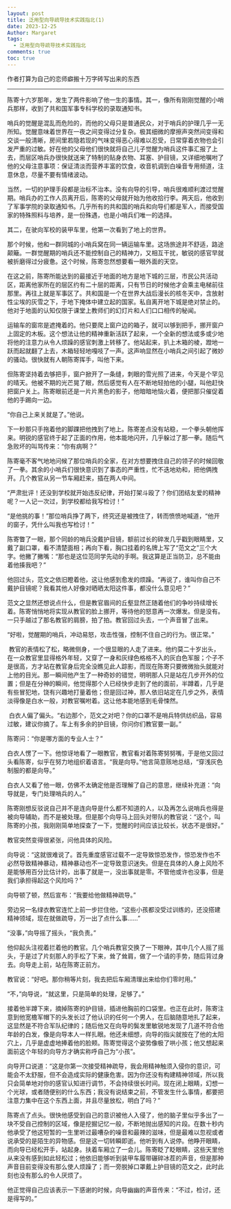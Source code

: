 ```yaml
---
layout: post
title: 泛用型向导疏导技术实践指北(1)
date: 2023-12-25
Author: Margaret
tags:
  - 泛用型向导疏导技术实践指北
comments: true
toc: true
---
```

作者打算为自己的恋师癖搬十万字砖写出来的东西

---


陈寄十六岁那年，发生了两件影响了他一生的事情。其一，像所有刚刚觉醒的小哨兵那样，收到了共和国军事专科学校的录取通知书。

哨兵的觉醒是混乱而危险的，而他的父母只是普通民众，对于哨兵的护理几乎一无所知。觉醒意味着世界在一夜之间变得过分复杂。极其细微的摩擦声突然间变得和交谈一般清晰，房间里若隐若现的气味变得恶心得难以忍受，日常穿着衣物也会引发严重的过敏。好在他的父母他们很快就将自己儿子觉醒为哨兵这件事汇报了上去，而层区哨兵办很快就送来了特制的贴身衣物、耳塞、护目镜，又详细地嘱咐了他的父母注意事项：保证清淡而营养丰富的饮食，收音机调到白噪音专用频道，注意休息，尽量不要有情绪波动。

当然，一切的护理手段都是治标不治本。没有向导的引导，哨兵很难顺利渡过觉醒期。哨兵办的工作人员离开后，陈寄的父母就开始为他收拾行李。两天后，他收到了军事学院的录取通知书。几乎所有的共和国的哨兵和向导们都是军人，而接受国家的特殊照料与培养，是一份殊遇，也是小哨兵们唯一的选择。

其二，在驶向军校的装甲车里，他第一次看到了地上的世界。

那个时候，他和一群同城的小哨兵窝在同一辆运输车里。这场旅途并不舒适，路途颠簸。一群觉醒期的哨兵还不能控制自己的精神力，又相互干扰，敏锐的感官早就被折磨得过分疲惫。这个时候，陈寄忽然想要看一眼外面的天空。

在这之前，陈寄所能达到的最接近于地面的地方是地下城的三层，市民公共活动区，距离他家所在的层区约有二十层的距离，只有节日的时候他才会乘主电梯前往那里。再往上就是军事区了。共和国是一个在世界大战后漫长的核冬天中，含放射性尘埃的灰雪之下，于地下掩体中建立起的国家。私自离开地下城是绝对禁止的。他对于地面的认知仅限于课堂上教师们的幻灯片和人们口口相传的秘闻。

运输车的窗帘是遮掩着的。他只要爬上窗户边的箱子，就可以够到把手，挪开窗户上固定的木板。这个想法让他的精神重新活跃了起来，一个全新的想法或多或少地将他的注意力从令人烦躁的感官刺激上转移了。他站起来，扒上木箱的棱，蹬地一跃而起就翻了上去，木箱轻轻地嘎吱了一声。这声响显然在小哨兵之间引起了微妙的骚动。很快就有人朝陈寄挥手，叫他下来。

但陈寄坚持着去够把手，窗户掀开了一条缝，刺眼的雪光照了进来，今天是个罕见的晴天。他被不期的光芒晃了眼，然后感觉有人在不断地轻拍他的小腿，叫他赶快把窗户关上。陈寄眼前还是一片片黑色的影子，他暗暗地恼火着，便把那只催促着他的手踢向一边。

“你自己上来关就是了。”他说。

下一秒那只手拖着他的脚踝把他拽到了地上。陈寄差点没有站稳，一个拳头朝他挥来。明锐的感官终于起了正面的作用，他本能地闪开，几乎躲过了那一拳。随后气急败坏的叫骂传来：“你有病啊？”

陈寄毫不客气地地问候了那位哨兵的全家，在对方想要拽住自己的领子的时候回敬了一拳。其余的小哨兵们很快意识到了事态的严重性，忙不迭地劝和，把他俩拽开。几个教官从另一节车厢赶来，插在两人中间。

“严肃批评！还没到学校就开始违反纪律，开始打架斗殴了？你们团结友爱的精神呢？一人记一次过，到学校都给我写检讨！”

“是他挑的事！”那位哨兵挣了两下，终究还是被拽住了，转而愤愤地喊道，“他开的窗子，凭什么叫我也写检讨！”

陈寄瞥了一眼，那个同龄的哨兵没戴护目镜，额前过长的碎发几乎戳到眼睛里，又戴了副口罩，看不清楚面相；再向下看，胸口挂着的名牌上写了“范文之”三个大字。他撇了撇嘴：“那也是这位范同学先动的手啊。我这算是正当防卫，总不能由着他揍我吧？”

他回过头，范文之依旧瞪着他，这让他感到愈发的烦躁。“再说了，谁叫你自己不戴护目镜呢？我看其他人好像对晒晒太阳这件事，都没什么意见吧？”

范文之显然还想说点什么，但是教官眉间的丘壑显然正随着他们的争吵持续增长着。陈寄悄悄地将实现从教官的脸上挪开，等待他的怒意再一次爆发。但是没有。一只手越过了那名教官的肩膀，拍了拍。教官回过头去，一个声音冒了出来。

“好啦，觉醒期的哨兵，冲动易怒，攻击性强，控制不住自己的行为。很正常。”

 教官的表情松了松，略微侧身，一个很显眼的人走了进来。他约莫二十岁出头，在一众教官里显得格外年轻，又穿了一身和灰绿色格格不入的灰白色军服；个子不是很高，方才站在教官身后完全没瞧见此人踪影，而现在陈寄只要微微抬头就能对上他的目光。那一瞬间他产生了一种奇妙的错觉，明明那人只是站在几步开外的位置；但是在分神的瞬间，他觉得那个人已经快步走到了他的面前，半蹲着，几乎是有些冒犯地，饶有兴趣地打量着他；但是回过神，那人依旧站定在几步之外，表情淡得像是白水一般，对教官嘱咐着。这让他本能地感到毛骨悚然。

 白衣人偏了偏头。“右边那个，范文之对吧？你的口罩不是哨兵特供纺织品，容易过敏，建议你摘了。车上有多余的护目镜，你问你们教官要一副。”

陈寄问：“你是哪方面的专业人士？”

白衣人愣了一下。他惊讶地看了一眼教官，教官看对着陈寄努努嘴，于是他又回过头看陈寄，似乎在努力地组织着语言。“我是向导。”他言简意赅地总结，“穿浅灰色制服的都是向导。”

白衣人又看了他一眼，仿佛不太确定他是否理解了自己的意思，继续补充道：“向导就是，专门处理哨兵的人。”

陈寄刚想反驳说自己并不是连向导是什么都不知道的人，以及再怎么说哨兵也得是被向导辅助，而不是被处理。但是那个向导马上回头对带队的教官说：“这个，叫陈寄的小孩，我刚刚简单地探查了一下，觉醒的时间应该比较长，状态不是很好。”

教官突然变得很紧张，问他具体的风险。

向导说：“这就很难说了。首先重度感官过载不一定导致惊恐发作，惊恐发作也不必然导致精神暴动，精神暴动也不一定导致意识迷失。但是在具体的人身上风险不是能够用百分比估计的，出事了就是一，没出事就是零。不管他或许也没事，但是我们承担得起这个风险吗？”

向导顿了顿，然后宣布：“我要给他做精神疏导。”

旁边另一名绿衣教官连忙上前一步拦住他，“这些小孩都没受过训练的，还没搭建精神领域，现在就做疏导，万一出了点什么事……”

“没事，”向导摇了摇头，“我负责。”

他仰起头注视着拦着他的教官。几个哨兵教官交换了一下眼神，其中几个人摇了摇头，于是过了片刻那人的手松了下来，耸了耸肩，做了一个请的手势，随后背过身去。向导走上前，站在陈寄正前方。

教官说：“好吧。那你稍等片刻，我去把后车厢清理出来给你们零时用。”

“不，”向导说，“就这里，只是简单的处理，足够了。”

接着他半蹲下来，摘掉陈寄的护目镜，插进他胸前的口袋里。也正在此时，陈寄注意到他宽檐军帽下的头发长过了他认识的任何一个男人，在后脑随意地扎了起来，这显然是不符合军队纪律的；随后他又在向导的鬓发里敏锐地发现了几道不符合他年龄的白发，像是向导本人一样扎眼。他还未细想，向导的指尖就按在了他的太阳穴上，几乎是虚虚地捧着他的脸颊。陈寄觉得这个姿势像极了哄小孩；他又想起来面前这个年轻的向导方才确实称呼自己为“小孩”。

向导开口说道：“这是你第一次接受精神疏导，我会用精神触须入侵你的意识，可能会不太舒服，但不会造成实际的健康危害。因为你还没有构建精神领域，所以我只会简单地对你的感官认知进行调节，不会持续很长时间。现在闭上眼睛，幻想一个光球，或者随便别的什么东西；我没有说结束之前，不管发生什么事情，都要把注意力集中在这个东西上面，并且尽量放松，明白了吗？”

陈寄点了点头。很快他感受到自己的意识被他人入侵了，他的脑子里似乎多出了一块不受自己控制的区域，像是挖掘记忆一般，不断地抛出感知的片段。在数十秒内他承受了他这短暂的一生里听过最嘈杂的噪音和最辣的滋味，但是最难以忽视或者说承受的是陌生的异物感。但是这一切转瞬即逝。他听到有人说停。他睁开眼睛，而向导已经松开手，站起身。扶着车厢立了一会儿。陈寄眨了眨眼睛，这些天里他从来没有感到如此轻松过；他依旧能够听到装甲车履带碾碎冰茬的声音，但是那种声音目前变得没有那么使人烦躁了；而一旁脱掉口罩戴上护目镜的范文之，此时此刻也没有那么的令人厌烦了。

他正觉得自己应该表示一下感谢的时候，向导幽幽的声音传来：“不过，检讨，还是得写的。”


